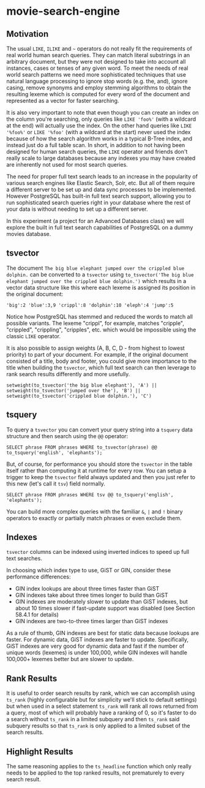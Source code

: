 # movie-search-engine

## Motivation

The usual `LIKE`, `ILIKE` and `~` operators do not really fit the requirements of real world human search queries. They can match literal substrings in an arbitrary document, but they were not designed to take into account all instances, cases or tenses of any given word. To meet the needs of real world search patterns we need more sophisticated techniques that use natural language processing to ignore stop words (e.g. the, and), ignore casing, remove synonyms and employ stemming algorithms to obtain the resulting lexeme which is computed for every word of the document and represented as a vector for faster searching.

It is also very important to note that even though you can create an index on the column you're searching, only queries like `LIKE 'foo%'` (with a wildcard at the end) will actually use the index. On the other hand queries like `LIKE '%foo%'` or `LIKE '%foo'` (with a wildcard at the start) never used the index because of how the search algorithm works in a typical B-Tree index, and instead just do a full table scan. In short, in addition to not having been designed for human search queries, the `LIKE` operator and friends don't really scale to large databases because any indexes you may have created are inherently not used for most search queries.

The need for proper full text search leads to an increase in the popularity of various search engines like Elastic Search, Solr, etc. But all of them require a different server to be set up and data sync processes to be implemented. However PostgreSQL has built-in full text search support, allowing you to run sophisticated search queries right in your database where the rest of your data is without needing to set up a different server.

In this experiment (a project for an Advanced Databases class) we will explore the built in full text search capabilities of PostgreSQL on a dummy movies database.


## tsvector

The document `The big blue elephant jumped over the crippled blue dolphin.` can be converted to a `tsvector` using `to_tsvector('The big blue elephant jumped over the crippled blue dolphin.')` which results in a vector data structure like this where each lexeme is assigned its position in the original document:

```
'big':2 'blue':3,9 'crippl':8 'dolphin':10 'eleph':4 'jump':5
```

Notice how PostgreSQL has stemmed and reduced the words to match all possible variants. The lexeme "crippl", for example, matches "cripple", "crippled", "crippling", "cripples", etc. which would be impossible using the classic `LIKE` operator.

It is also possible to assign weights (A, B, C, D - from highest to lowest priority) to part of your document. For example, if the original document consisted of a title, body and footer, you could give more importance to the title when building the `tsvector`, which full text search can then leverage to rank search results differently and more usefully.

```
setweight(to_tsvector('the big blue elephant'), 'A') ||
setweight(to_tsvector('jumped over the'), 'B') ||
setweight(to_tsvector('crippled blue dolphin.'), 'C')
```

## tsquery

To query a `tsvector` you can convert your query string into a `tsquery` data structure and then search using the `@@` operator:

```
SELECT phrase FROM phrases WHERE to_tsvector(phrase) @@ to_tsquery('english', 'elephants');
```

But, of course, for performance you should store the `tsvector` in the table itself rather than computing it at runtime for every row. You can setup a trigger to keep the `tsvector` field always updated and then you just refer to this new (let's call it `tsv`) field normally.

```
SELECT phrase FROM phrases WHERE tsv @@ to_tsquery('english', 'elephants');
```

You can build more complex queries with the familiar `&`, `|` and `!` binary operators to exactly or partially match phrases or even exclude them.

## Indexes

`tsvector` columns can be indexed using inverted indices to speed up full text searches.

In choosing which index type to use, GiST or GIN, consider these performance differences:

- GIN index lookups are about three times faster than GiST
- GIN indexes take about three times longer to build than GiST
- GIN indexes are moderately slower to update than GiST indexes, but about 10 times slower if fast-update support was disabled (see Section 58.4.1 for details)
- GIN indexes are two-to-three times larger than GiST indexes

As a rule of thumb, GIN indexes are best for static data because lookups are faster. For dynamic data, GiST indexes are faster to update. Specifically, GiST indexes are very good for dynamic data and fast if the number of unique words (lexemes) is under 100,000, while GIN indexes will handle 100,000+ lexemes better but are slower to update.

## Rank Results

It is useful to order search results by rank, which we can accomplish using `ts_rank` (highly configurable but for simplicity we'll stick to default settings) but when used in a select statement `ts_rank` will rank all rows returned from a query, most of which will probably have a ranking of 0, so it's faster to do a search without `ts_rank` in a limited subquery and then `ts_rank` said subquery results so that `ts_rank` is only applied to a limited subset of the search results.

## Highlight Results

The same reasoning applies to the `ts_headline` function which only really needs to be applied to the top ranked results, not prematurely to every search result.
